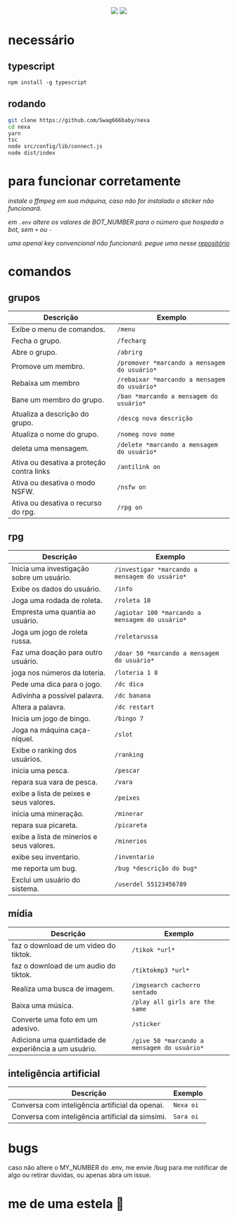 
<p align="center">
 <img src="https://raw.githubusercontent.com/MicaelliMedeiros/micaellimedeiros/master/image/computer-illustration.png"/>

<img src="https://img.shields.io/badge/TypeScript-black?style=for-the-badge&logo=typescript&logoColor=white"/>
</p>

# necessário 

## typescript 
```
npm install -g typescript
```

## rodando 
```bash
git clone https://github.com/Swag666baby/nexa
cd nexa
yarn
tsc
node src/config/lib/connect.js
node dist/index
```

# para funcionar corretamente 

*instale o ffmpeg em sua máquina, caso não for instalado o sticker não funcionará.*

*em `.env` altere os valores de BOT_NUMBER para o número que hospeda o bot, sem `+` ou `-`* 

*uma openai key convencional não funcionará.  pegue uma nesse [repositório](https://github.com/chatanywhere/GPT_API_free)*

# comandos
## grupos
| Descrição | Exemplo | 
|-----------|---------|
| Exibe o menu de comandos.  | `/menu`|
| Fecha o grupo.  | `/fecharg` |
| Abre o grupo.  | `/abrirg` |
| Promove um membro.  | `/promover *marcando a mensagem do usuário* ` |
| Rebaixa um membro | `/rebaixar *marcando a mensagem do usuário* ` |
| Bane um membro do grupo.  | `/ban *marcando a mensagem do usuário* ` |
| Atualiza a descrição do grupo.  | `/descg nova descrição` |
| Atualiza o nome do grupo.  | `/nomeg novo nome` |
| deleta uma mensagem.  | `/delete *marcando a mensagem do usuário* ` |
| Ativa ou desativa a proteção contra links | `/antilink on` |
| Ativa ou desativa o modo NSFW.  | `/nsfw on` |
| Ativa ou desativa o recurso do rpg.  | `/rpg on` |


## rpg
| Descrição | Exemplo | 
|-----------|---------|
| Inicia uma investigação sobre um usuário.  | `/investigar *marcando a mensagem do usuário* ` |
| Exibe os dados do usuário.  | `/info` |
| Joga uma rodada de roleta.  | `/roleta 10` |
| Empresta uma quantia ao usuário.  | `/agiotar 100 *marcando a mensagem do usuário* ` |
| Joga um jogo de roleta russa.  | `/roletarussa` |
| Faz uma doação para outro usuário.  | `/doar 50 *marcando a mensagem do usuário*` |
| joga nos números da loteria.  | `/loteria 1 8` |
| Pede uma dica para o jogo.  | `/dc dica` |
| Adivinha a possível palavra.  | `/dc banana` |
| Altera a palavra.  | `/dc restart` |
| Inicia um jogo de bingo.  | `/bingo 7` |
| Joga na máquina caça-níquel.  | `/slot` |
| Exibe o ranking dos usuários.  | `/ranking` |
| inicia uma pesca.  | `/pescar` |
| repara sua vara de pesca.  | `/vara` |
| exibe a lista de peixes e seus valores.  | `/peixes` |
| inicia uma mineração.  | `/minerar` |
| repara sua picareta.  | `/picareta ` |
| exibe a lista de minerios e seus valores.  | `/minerios` |
| exibe seu inventario.  | `/inventario` |
| me reporta um bug.  | `/bug *descrição do bug*` |
| Exclui um usuário do sistema.  | `/userdel 55123456789` |

## mídia 
| Descrição | Exemplo | 
|-----------|---------|
| faz o download de um video do tiktok.  | `/tikok *url*` |
| faz o download de um audio do tiktok.  | `/tiktokmp3 *url*` |
| Realiza uma busca de imagem.  | `/imgsearch cachorro sentado ` |
| Baixa uma música.  | `/play all girls are the same` |
| Converte uma foto em um adesivo.  | `/sticker` |
| Adiciona uma quantidade de experiência a um usuário.  | `/give 50 *marcando a mensagem do usuário*`|

## inteligência artificial 
| Descrição | Exemplo | 
|-----------|---------|
| Conversa com inteligência artificial da openai.  | `Nexa oi` |
| Conversa com inteligência artificial da simsimi.  | `Sara oi` |


# bugs
caso não altere o MY_NUMBER do .env, me envie /bug para me notificar de algo ou retirar duvidas, ou apenas abra um issue.

# me de uma estela 🌟
